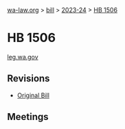 [wa-law.org](/) > [bill](/bill/) > [2023-24](/bill/2023-24/) > [HB 1506](/bill/2023-24/hb/1506/)

# HB 1506
[leg.wa.gov](https://app.leg.wa.gov/billsummary?BillNumber=1506&Year=2023&Initiative=false)

## Revisions
* [Original Bill](1/)

## Meetings